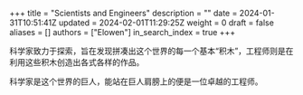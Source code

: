 +++
title = "Scientists and Engineers"
description = ""
date = 2024-01-31T10:51:41Z
updated = 2024-02-01T11:29:25Z
weight = 0
draft = false
aliases = []
authors = ["Elowen"]
in_search_index = true
+++

科学家致力于探索，旨在发现拼凑出这个世界的每一个基本“积木”，工程师则是在利用这些积木创造出各式各样的作品。

科学家是这个世界的巨人，能站在巨人肩膀上的便是一位卓越的工程师。
